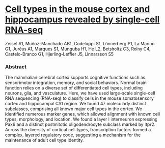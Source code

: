 
# [Cell types in the mouse cortex and hippocampus revealed by single-cell RNA-seq](https://www.ncbi.nlm.nih.gov/pubmed/25700174)


Zeisel A1, Muñoz-Manchado AB1, Codeluppi S1, Lönnerberg P1, La Manno G1, Juréus A1, Marques S1, Munguba H1, He L2, Betsholtz C3, Rolny C4, Castelo-Branco G1, Hjerling-Leffler J5, Linnarsson S5

### Abstract
The mammalian cerebral cortex supports cognitive functions such as sensorimotor integration, memory, and social behaviors. Normal brain function relies on a diverse set of differentiated cell types, including neurons, glia, and vasculature. Here, we have used large-scale single-cell RNA sequencing (RNA-seq) to classify cells in the mouse somatosensory cortex and hippocampal CA1 region. We found 47 molecularly distinct subclasses, comprising all known major cell types in the cortex. We identified numerous marker genes, which allowed alignment with known cell types, morphology, and location. We found a layer I interneuron expressing Pax6 and a distinct postmitotic oligodendrocyte subclass marked by Itpr2. Across the diversity of cortical cell types, transcription factors formed a complex, layered regulatory code, suggesting a mechanism for the maintenance of adult cell type identity.
